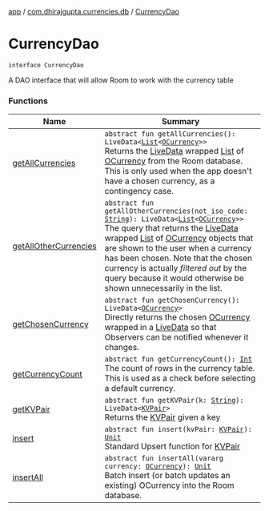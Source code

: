 [app](../../index.md) / [com.dhirajgupta.currencies.db](../index.md) / [CurrencyDao](./index.md)

# CurrencyDao

`interface CurrencyDao`

A DAO interface that will allow Room to work with the currency table

### Functions

| Name | Summary |
|---|---|
| [getAllCurrencies](get-all-currencies.md) | `abstract fun getAllCurrencies(): LiveData<`[`List`](https://kotlinlang.org/api/latest/jvm/stdlib/kotlin.collections/-list/index.html)`<`[`OCurrency`](../../com.dhirajgupta.currencies.model/-o-currency/index.md)`>>`<br>Returns the [LiveData](#) wrapped [List](https://kotlinlang.org/api/latest/jvm/stdlib/kotlin.collections/-list/index.html) of [OCurrency](../../com.dhirajgupta.currencies.model/-o-currency/index.md) from the Room database. This is only used when the app doesn't have a chosen currency, as a contingency case. |
| [getAllOtherCurrencies](get-all-other-currencies.md) | `abstract fun getAllOtherCurrencies(not_iso_code: `[`String`](https://kotlinlang.org/api/latest/jvm/stdlib/kotlin/-string/index.html)`): LiveData<`[`List`](https://kotlinlang.org/api/latest/jvm/stdlib/kotlin.collections/-list/index.html)`<`[`OCurrency`](../../com.dhirajgupta.currencies.model/-o-currency/index.md)`>>`<br>The query that returns the [LiveData](#) wrapped [List](https://kotlinlang.org/api/latest/jvm/stdlib/kotlin.collections/-list/index.html) of [OCurrency](../../com.dhirajgupta.currencies.model/-o-currency/index.md) objects that are shown to the user when a currency has been chosen. Note that the chosen currency is actually *filtered out* by the query because it would otherwise be shown unnecessarily in the list. |
| [getChosenCurrency](get-chosen-currency.md) | `abstract fun getChosenCurrency(): LiveData<`[`OCurrency`](../../com.dhirajgupta.currencies.model/-o-currency/index.md)`>`<br>Directly returns the chosen [OCurrency](../../com.dhirajgupta.currencies.model/-o-currency/index.md) wrapped in a [LiveData](#) so that Observers can be notified whenever it changes. |
| [getCurrencyCount](get-currency-count.md) | `abstract fun getCurrencyCount(): `[`Int`](https://kotlinlang.org/api/latest/jvm/stdlib/kotlin/-int/index.html)<br>The count of rows in the currency table. This is used as a check before selecting a default currency. |
| [getKVPair](get-k-v-pair.md) | `abstract fun getKVPair(k: `[`String`](https://kotlinlang.org/api/latest/jvm/stdlib/kotlin/-string/index.html)`): LiveData<`[`KVPair`](../../com.dhirajgupta.currencies.model/-k-v-pair/index.md)`>`<br>Returns the [KVPair](../../com.dhirajgupta.currencies.model/-k-v-pair/index.md) given a key |
| [insert](insert.md) | `abstract fun insert(kvPair: `[`KVPair`](../../com.dhirajgupta.currencies.model/-k-v-pair/index.md)`): `[`Unit`](https://kotlinlang.org/api/latest/jvm/stdlib/kotlin/-unit/index.html)<br>Standard Upsert function for [KVPair](../../com.dhirajgupta.currencies.model/-k-v-pair/index.md) |
| [insertAll](insert-all.md) | `abstract fun insertAll(vararg currency: `[`OCurrency`](../../com.dhirajgupta.currencies.model/-o-currency/index.md)`): `[`Unit`](https://kotlinlang.org/api/latest/jvm/stdlib/kotlin/-unit/index.html)<br>Batch insert (or batch updates an existing) OCurrency into the Room database. |
